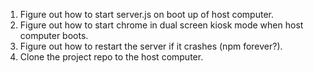 1. Figure out how to start server.js on boot up of host computer.
2. Figure out how to start chrome in dual screen kiosk mode when host computer boots.
3. Figure out how to restart the server if it crashes (npm forever?). 
4. Clone the project repo to the host computer. 
